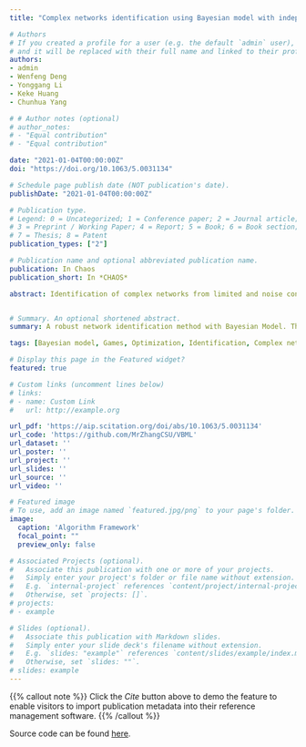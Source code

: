 ```yaml
---
title: "Complex networks identification using Bayesian model with independent Laplace prior"

# Authors
# If you created a profile for a user (e.g. the default `admin` user), write the username (folder name) here 
# and it will be replaced with their full name and linked to their profile.
authors:
- admin
- Wenfeng Deng
- Yonggang Li
- Keke Huang
- Chunhua Yang

# # Author notes (optional)
# author_notes:
# - "Equal contribution"
# - "Equal contribution"

date: "2021-01-04T00:00:00Z"
doi: "https://doi.org/10.1063/5.0031134"

# Schedule page publish date (NOT publication's date).
publishDate: "2021-01-04T00:00:00Z"

# Publication type.
# Legend: 0 = Uncategorized; 1 = Conference paper; 2 = Journal article;
# 3 = Preprint / Working Paper; 4 = Report; 5 = Book; 6 = Book section;
# 7 = Thesis; 8 = Patent
publication_types: ["2"]

# Publication name and optional abbreviated publication name.
publication: In Chaos
publication_short: In *CHAOS*

abstract: Identification of complex networks from limited and noise contaminated data is an important yet challenging task, which has attracted researchers from different disciplines recently. In this paper, the underlying feature of a complex network identification problem was analyzed and translated into a sparse linear programming problem. Then, a general framework based on the Bayesian model with independent Laplace prior was proposed to guarantee the sparseness and accuracy of identification results after analyzing influences of different prior distributions. At the same time, a three-stage hierarchical method was designed to resolve the puzzle that the Laplace distribution is not conjugated to the normal distribution. Last, the variational Bayesian was introduced to improve the efficiency of the network reconstruction task. The high accuracy and robust properties of the proposed method were verified by conducting both general synthetic network and real network identification tasks based on the evolutionary game dynamic. Compared with other five classical algorithms, the numerical experiments indicate that the proposed model can outperform these methods in both accuracy and robustness.


# Summary. An optional shortened abstract.
summary: A robust network identification method with Bayesian Model. The results is much better than the previous study.

tags: [Bayesian model, Games, Optimization, Identification, Complex networks]

# Display this page in the Featured widget?
featured: true

# Custom links (uncomment lines below)
# links:
# - name: Custom Link
#   url: http://example.org

url_pdf: 'https://aip.scitation.org/doi/abs/10.1063/5.0031134'
url_code: 'https://github.com/MrZhangCSU/VBML'
url_dataset: ''
url_poster: ''
url_project: ''
url_slides: ''
url_source: ''
url_video: ''

# Featured image
# To use, add an image named `featured.jpg/png` to your page's folder. 
image:
  caption: 'Algorithm Framework'
  focal_point: ""
  preview_only: false

# Associated Projects (optional).
#   Associate this publication with one or more of your projects.
#   Simply enter your project's folder or file name without extension.
#   E.g. `internal-project` references `content/project/internal-project/index.md`.
#   Otherwise, set `projects: []`.
# projects:
# - example

# Slides (optional).
#   Associate this publication with Markdown slides.
#   Simply enter your slide deck's filename without extension.
#   E.g. `slides: "example"` references `content/slides/example/index.md`.
#   Otherwise, set `slides: ""`.
# slides: example
---
```


{{% callout note %}}
Click the *Cite* button above to demo the feature to enable visitors to import publication metadata into their reference management software.
{{% /callout %}}

Source code can be found [here](https://github.com/MrZhangCSU/VBML).
